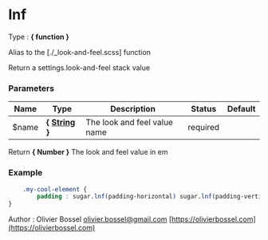 # lnf

<!-- @namespace: sugar.scss.core.function.lnf -->

Type : **{ function }**


Alias to the [./_look-and-feel.scss] function

Return a settings.look-and-feel stack value



### Parameters
Name  |  Type  |  Description  |  Status  |  Default
------------  |  ------------  |  ------------  |  ------------  |  ------------
$name  |  **{ [String](http://www.sass-lang.com/documentation/file.SASS_REFERENCE.html#sass-script-strings) }**  |  The look and feel value name  |  required  |

Return **{ Number }** The look and feel value in em

### Example
```scss
	.my-cool-element {
		padding : sugar.lnf(padding-horizontal) sugar.lnf(padding-vertical);
}
```
Author : Olivier Bossel [olivier.bossel@gmail.com](mailto:olivier.bossel@gmail.com) [https://olivierbossel.com](https://olivierbossel.com)